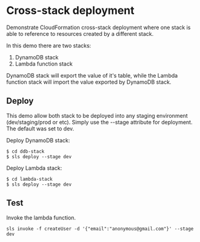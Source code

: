 # Cross-stack deployment
Demonstrate CloudFormation cross-stack deployment where one stack is able to reference to resources created by a different stack. 

In this demo there are two stacks:
  
  1. DynamoDB stack 
  2. Lambda function stack

DynamoDB stack will export the value of it's table, while the Lambda function stack will import the value exported by DynamoDB stack. 

## Deploy
This demo allow both stack to be deployed into any staging environment (dev/staging/prod or etc). Simply use the --stage attribute for deployment. The default was set to dev.

Deploy DynamoDB stack:
```
$ cd ddb-stack 
$ sls deploy --stage dev
```

Deploy Lambda stack:
```
$ cd lambda-stack
$ sls deploy --stage dev
```

## Test
Invoke the lambda function. 
```
sls invoke -f createUser -d '{"email":"anonymous@gmail.com"}' --stage dev
```

